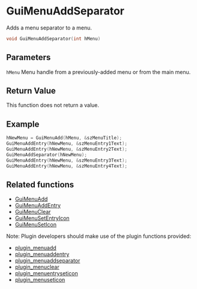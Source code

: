 # GuiMenuAddSeparator

Adds a menu separator to a menu.

```c++
void GuiMenuAddSeparator(int hMenu)
```

## Parameters

`hMenu` Menu handle from a previously-added menu or from the main menu.

## Return Value

This function does not return a value.

## Example

```c++
hNewMenu = GuiMenuAdd(hMenu, &szMenuTitle);
GuiMenuAddEntry(hNewMenu, &szMenuEntry1Text);
GuiMenuAddEntry(hNewMenu, &szMenuEntry2Text);
GuiMenuAddSeparator(hNewMenu);
GuiMenuAddEntry(hNewMenu, &szMenuEntry3Text);
GuiMenuAddEntry(hNewMenu, &szMenuEntry4Text);

```

## Related functions

- [GuiMenuAdd](./GuiMenuAdd.md)
- [GuiMenuAddEntry](./GuiMenuAddEntry.md)
- [GuiMenuClear](./GuiMenuClear.md)
- [GuiMenuSetEntryIcon](./GuiMenuSetEntryIcon.md)
- [GuiMenuSetIcon](./GuiMenuSetIcon.md)

Note: Plugin developers should make use of the plugin functions provided:

- [plugin_menuadd](../../plugins/API/menuadd.rst)
- [plugin_menuaddentry](../../plugins/API/menuaddentry.rst)
- [plugin_menuaddseparator](../../plugins/API/menuaddseparator.rst)
- [plugin_menuclear](../../plugins/API/menuclear.rst)
- [plugin_menuentryseticon](../../plugins/API/menuentryseticon.rst)
- [plugin_menuseticon](../../plugins/API/menuseticon.rst)